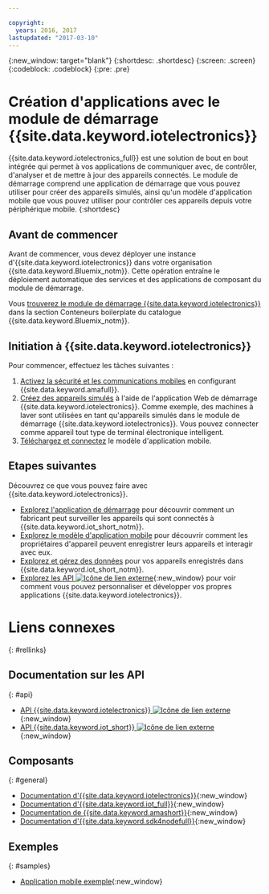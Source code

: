 ```yaml
---

copyright:
  years: 2016, 2017
lastupdated: "2017-03-10"
---
```


<!-- Common attributes used in the template are defined as follows: -->
{:new_window: target="blank"}
{:shortdesc: .shortdesc}
{:screen: .screen}
{:codeblock: .codeblock}
{:pre: .pre}

<!-- Note to writers - index.md and iot4egettingstarted.md are (almost) duplicates and a change to one should be made to both. index.md appears within the product app as the getting started page. iot4egettingstarted.md appears as the top level topic in the docs toc. -->

# Création d'applications avec le module de démarrage {{site.data.keyword.iotelectronics}}

{{site.data.keyword.iotelectronics_full}} est une solution de bout en bout intégrée qui permet à vos applications de communiquer avec, de contrôler, d'analyser et de mettre à jour des appareils connectés. Le module de démarrage comprend une application de démarrage que vous pouvez utiliser pour créer des appareils simulés, ainsi qu'un modèle d'application mobile que vous pouvez utiliser pour contrôler ces appareils depuis votre périphérique mobile.
{:shortdesc}

## Avant de commencer

Avant de commencer, vous devez déployer une instance d'{{site.data.keyword.iotelectronics}} dans votre organisation {{site.data.keyword.Bluemix_notm}}. Cette opération entraîne le déploiement automatique des services et des applications de composant du module de démarrage.

 Vous [trouverez le module de démarrage {{site.data.keyword.iotelectronics}}](https://console.{DomainName}/catalog/starters/iot-for-electronics-starter/) dans la section Conteneurs boilerplate du catalogue {{site.data.keyword.Bluemix_notm}}.

## Initiation à {{site.data.keyword.iotelectronics}}
Pour commencer, effectuez les tâches suivantes :

1. [Activez la sécurité et les communications mobiles](iotelectronics_config_mca.html) en configurant
{{site.data.keyword.amafull}}.
2. [Créez des appareils simulés](iot4ecreatingappliances.html) à l'aide de l'application Web de démarrage
{{site.data.keyword.iotelectronics}}. Comme exemple, des machines à laver sont utilisées en tant qu'appareils simulés dans le module de démarrage {{site.data.keyword.iotelectronics}}. Vous pouvez connecter comme appareil tout type de terminal électronique intelligent.
3. [Téléchargez et connectez](iotelectronics_config_mobile.html) le modèle d'application mobile.


## Etapes suivantes
Découvrez ce que vous pouvez faire avec {{site.data.keyword.iotelectronics}}.

- [Explorez l'application de démarrage](iot4ecreatingappliances.html) pour découvrir comment un fabricant peut surveiller les appareils qui sont connectés à {{site.data.keyword.iot_short_notm}}.
- [Explorez le modèle d'application mobile](iotelectronics_config_mobile.html) pour découvrir comment les propriétaires d'appareil peuvent enregistrer leurs appareils et interagir avec eux.
- [Explorez et gérez des données](iotelectronics_dashboard.html) pour vos appareils enregistrés dans {{site.data.keyword.iot_short_notm}}.
- [Explorez les API ![Icône de lien externe](../../icons/launch-glyph.svg)](http://ibmiotforelectronics.mybluemix.net/public/iot4eregistrationapi.html){:new_window} pour voir comment vous pouvez personnaliser et développer vos propres applications {{site.data.keyword.iotelectronics}}.

# Liens connexes
{: #rellinks}
<!-- Related Links last updated 23 October 2016 - new API source -->
## Documentation sur les API
{: #api}
* [API {{site.data.keyword.iotelectronics}} ![Icône de lien externe](../../icons/launch-glyph.svg)](https://broker-uss-iot4e.electronics.internetofthings.ibmcloud.com/public/iot4eregistrationapi.html){:new_window}
* [API {{site.data.keyword.iot_short}} ![Icône de lien externe](../../icons/launch-glyph.svg)](https://developer.ibm.com/iotfoundation/recipes/api-documentation/){:new_window}


## Composants
{: #general}

* [Documentation d'{{site.data.keyword.iotelectronics}}](iotelectronics_overview.html){:new_window}
* [Documentation d'{{site.data.keyword.iot_full}}](https://console.ng.bluemix.net/docs/services/IoT/index.html){:new_window}
*  [Documentation de {{site.data.keyword.amashort}}](https://console.ng.bluemix.net/docs/services/mobileaccess/overview.html){:new_window}
* [Documentation d'{{site.data.keyword.sdk4nodefull}}](https://console.ng.bluemix.net/docs/runtimes/nodejs/index.html#nodejs_runtime){:new_window}

## Exemples
{: #samples}
* [Application mobile exemple](https://console.ng.bluemix.net/docs/starters/IotElectronics/iotelectronics_config_mobile.html){:new_window}
